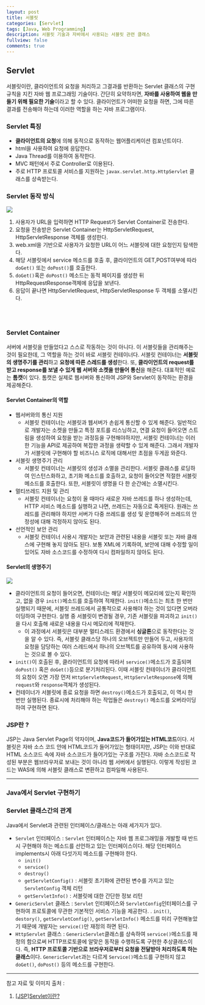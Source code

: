 ```yaml
---
layout: post
title: 서블릿
categories: [Servlet]
tags: [Java, Web Programming]
description: 서블릿 기술과 자바에서 사용되는 서블릿 관련 클래스
fullview: false
comments: true
---
```



## Servlet
서블릿이란, 클라이언트의 요청을 처리하고 그결과를 반환하는 Servlet 클래스의 구현 규칙을 지킨 자바 웹 프로그래밍 기술이다.
간단히 요약하자면, **자바를 사용하여 웹을 만들기 위해 필요한 기술**이라고 할 수 있다. 
클라이언트가 어떠한 요청을 하면, 그에 따른 결과를 전송해야 하는데 이러한 역할을 하는 자바 프로그램이다. 

### Servlet 특징  

* **클라이언트의 요청**에 의해 동적으로 동작하는 웹어플리케이션 컴포넌트이다.
* html을 사용하여 요청에 응답한다.
* Java Thread를 이용하여 동작한다.
* MVC 패턴에서 주로 Controller로 이용된다.
* 주로 HTTP 프로토콜 서비스를 지원하는 `javax.servlet.http.HttpServlet` 클래스를 상속받는다. 

### Servlet 동작 방식

<p style="center">
<img src ="https://t1.daumcdn.net/cfile/tistory/993A7F335A04179D20">
</p>

1. 사용자가 URL을 입력하면 HTTP Request가 Servlet Container로 전송한다.
2. 요청을 전송받은 Servlet Container는  HttpServletRequest, HttpServletResponse 객체를 생성한다. 
3. web.xml을 기반으로 사용자가 요청한 URL이 어느 서블릿에 대한 요청인지 탐색한다.
4. 해당 서블릿에서 service 메소드를 호출 후, 클라이언트의 GET,POST여부에 따라 `doGet()` 또는 `doPost()`를 호출한다.
5. `doGet()`혹은 `doPost()` 메소드는 동적 페이지를 생성한 뒤 HttpRequestResponse객체에 응답을 보낸다.
6. 응답이 끝나면 HttpServletRequest, HttpServletResponse 두 객체를 소멸시킨다. 

<br/>
<br/>

### Servlet Container
서버에 서블릿을 만들었다고 스스로 작동하는 것이 아니다. 이 서블릿들을 관리해주는 것이 필요한데, 그 역할을 하는 것이 바로 서블릿 컨테이너다.  서블릿 컨테이너는 **서블릿의 생명주기를 관리**하고 **요청에 따른 스레드를 생성**한다.  또, **클라이언트의 request를 받고 response를 보낼 수 있게 웹 서버와 소켓을 만들어 통신**을 해준다. 대표적인 예로는 **톰캣**이 있다. 톰캣은 실제로 웹서버와 통신하여 JSP와 Servlet이 동작하는 환경을 제공해준다. 

#### Servlet Container의 역할

* 웹서버와의 통신 지원
	* 서블릿 컨테이너는 서블릿과 웹서버가 손쉽게 통신할 수 있게 해준다. 일반적으로 개발자는 소켓을 만들고 특정 포트를 리스닝하고, 연결 요청이 들어오면 스트림을 생성하여 요청을 받는 과정등을 구현해야하지만, 서블릿 컨테이너는 이러한 기능을 API로 제공하여 복잡한 과정을 생략할 수 있게 해준다. 그래서 개발자가 서블릿에 구현해야 할 비즈니스 로직에 대해서만 초점을 두게끔 와준다.
* 서블릿 생명주기 관리
	* 서블릿 컨테이너는 서블릿의 생성과 소멸을 관리한다. 서블릿 클래스를 로딩하여 인스턴스화하고, 초기화 메소드를 호출하고, 요청이 들어오면 적절한 서블릿 메소드를 호출한다. 또한, 서블릿이 생명을 다 한 순간에는 소멸시킨다. 
* 멀티쓰레드 지원 및 관리
	* 서블릿 컨테이너는 요청이 올 때마다 새로운 자바 쓰레드를 하나 생성하는데, HTTP 서비스 메소드를 실행하고 나면, 쓰레드는 자동으로 죽게된다. 원래는 쓰레드를 관리해야 하지만 서버가 다중 쓰레드를 생성 및 운영해주어 쓰레드의 안정성에 대해 걱정하지 않아도 된다.
* 선언적인 보안 관리 
	* 서블릿 컨테이너 사용시 개발자는 보안과 관련된 내용을 서블릿 또는 자바 클래스에 구현해 놓지 않아도 된다. 보통 XML에 기록하여, 보안에 대해 수정할 일이 있어도 자바 소스코드를 수정하여 다시 컴파일하지 않아도 된다. 

#### Servlet의 생명주기

<p style="center">

<img src="https://t1.daumcdn.net/cfile/tistory/991870335A04292F0B">
</p>

* 클라이언트의 요청이 들어오면, 컨테이너는 해당 서블릿이 메모리에 있는지 확인하고, 없을 경우 `init()`메소드를 호출하여 적재한다. `init()`메소드는 최초 한 번만 실행되기 때문에, 서블릿 쓰레드에서 공통적으로 사용해야 하는 것이 있다면 오버라이딩하여 구현한다. 실행 중 서블릿이 변경될 경우, 기존 서블릿을 파괴하고 `init()`을 다시 호출해 새로운 내용을 다시 메모리에 적재한다. 
	* 이 과정에서 서블릿은 대부분 멀티스레드 환경에서 **싱글톤**으로 동작한다는 것을 알 수 있다. 즉, 서블릿 클래스당 하나의 오브젝트만 만들어 두고, 사용자의 요청을 담당하는 여러 스레드에서 하나의 오브젝트를 공유하여 동시에 사용하는 것으로 볼 수 있다. 
* `init()`이 호출된 후, 클라이언트의 요청에 따라서 `service()`메소드가 호출되며  `doPost()` 혹은 `doGet()`등으로 분기처리된다. 이때 서블릿 컨테이너가 클라이언트의 요청이 오면 가장 먼저 `HttpServletRequest`, `HttpServletResponse`에 의해 `request`와 `response`객체가 생성된다.
* 컨테이너가 서블릿에 종료 요청을 하면 `destroy()`메소드가 호출되고, 이 역시 한 번만 실행된다. 종료시에 처리해야 하는 작업들은 `destroy()` 메소드를 오버라이딩하여 구현하면 된다.


### JSP란 ? 

JSP는 Java Servlet Page의 약자이며, **Java코드가 들어가있는 HTML코드**이다. 서블릿은 자바 소스 코드 안에 HTML코드가 들어가있는 형태이지만, JSP는 이와 반대로 HTML 소스코드 속에 자바 소스코드가 들어가있는 구조를 가진다. 자바 소스코드로 작성된 부분은 웹브라우저로 보내는 것이 아니라 웹 서버에서 실행된다. 이렇게 작성된 코드는 WAS에 의해 서블릿 클래스로 변환하고 컴파일해 사용된다. 


***


### Java에서 Servlet 구현하기

### Servlet 클래스간의 관계
Java에서 Servlet과 관련된 인터페이스/클래스는 아래 세가지가 있다.

* `Servlet` 인터페이스 : `Servlet` 인터페이스는 자바 웹 프로그래밍을 개발할 때 반드시 구현해야 하는 메소드를 선언하고 있는 인터페이스이다. 해당 인터페이스 implements시 아래 다섯가지 메소드를 구현해야 한다.
	* `init()`
	* `service()`  
	* `destroy()` 
	* `getServletConfig()` : 서블릿 초기화에 관련된 변수를 가지고 있는 `ServletConfig` 객체 리턴
	* `getServletInfo()` : 서블릿에 대한 간단한 정보 리턴
* `GenericServlet` 클래스 : `Servlet` 인터페이스와 `ServletConfig`인터페이스를 구현하여 프로토콜에 무관한 기본적인 서비스 기능을 제공한다. . `init()`, `destory()`, `getServletConfig()`, `getServletInfo()` 메소드를 미리 구현해놓았기 때문에 개발자는 `service()`만 재정의 하면 된다.
* `HttpServlet` 클래스 : `GenericServlet`클래스를 상속하여 `service()`메소드를 재정의 함으로써 HTTP프로토콜에 알맞은 동작을 수행하도록 구현한 추상클래스이다. 즉, **HTTP 프로토콜 기반으로 브라우저로부터 요청을 전달받아 처리하도록 하는 클래스**이다.  `GenericServlet`과는 다르게 `Service()`메소드를 구현하지 않고 `doGet()`, `doPost()` 등의 메소드를 구현한다.


***
참고 자료 및 이미지 출처  : 

1. [[JSP]Servlet이란?](https://mangkyu.tistory.com/14)
